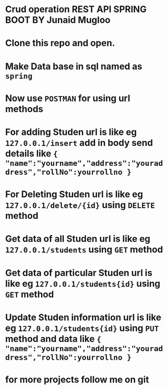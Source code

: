 # Crud operation REST API SPRING BOOT BY Junaid Mugloo
# Clone this repo and open.
# Make Data base in sql named as `spring`
# Now use `POSTMAN` for using url methods
# For adding Studen url is like eg `127.0.0.1/insert` add in body send details like `{ "name":"yourname","address":"youraddress","rollNo":yourrollno }`
# For Deleting Studen url is like eg `127.0.0.1/delete/{id}` using `DELETE` method
# Get data of all Studen url is like eg `127.0.0.1/students` using `GET` method
# Get data of particular Studen url is like eg `127.0.0.1/students{id}` using `GET` method
# Update Studen information  url is like eg `127.0.0.1/students{id}` using `PUT` method and data like  `{ "name":"yourname","address":"youraddress","rollNo":yourrollno }`

# for more projects follow me on git 
